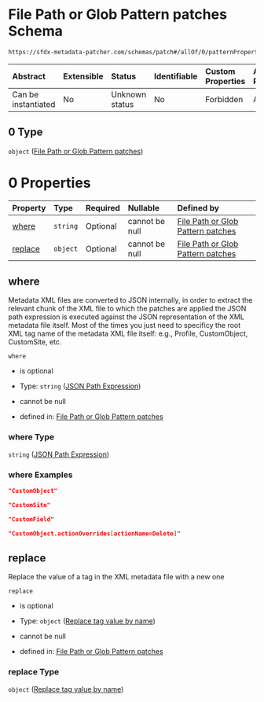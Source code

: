 # File Path or Glob Pattern patches Schema

```txt
https://sfdx-metadata-patcher.com/schemas/patch#/allOf/0/patternProperties/^.*$/allOf/0
```



| Abstract            | Extensible | Status         | Identifiable | Custom Properties | Additional Properties | Access Restrictions | Defined In                                                                        |
| :------------------ | :--------- | :------------- | :----------- | :---------------- | :-------------------- | :------------------ | :-------------------------------------------------------------------------------- |
| Can be instantiated | No         | Unknown status | No           | Forbidden         | Allowed               | none                | [environment.schema.json*](../out/environment.schema.json "open original schema") |

## 0 Type

`object` ([File Path or Glob Pattern patches](environment-allof-environment-patches-patternproperties-file-path-or-glob-pattern-allof-file-path-or-glob-pattern-patches.md))

# 0 Properties

| Property            | Type     | Required | Nullable       | Defined by                                                                                                                                               |
| :------------------ | :------- | :------- | :------------- | :------------------------------------------------------------------------------------------------------------------------------------------------------- |
| [where](#where)     | `string` | Optional | cannot be null | [File Path or Glob Pattern patches](patch-properties-json-path-expression.md "https://sfdx-metadata-patcher.com/schemas/patch#/properties/where")        |
| [replace](#replace) | `object` | Optional | cannot be null | [File Path or Glob Pattern patches](patch-properties-replace-tag-value-by-name.md "https://sfdx-metadata-patcher.com/schemas/patch#/properties/replace") |

## where

Metadata XML files are converted to JSON internally, in order to extract the relevant chunk of the XML file to which the patches are applied the JSON path expression is executed against the JSON representation of the XML metadata file itself. Most of the times you just need to specificy the root XML tag name of the metadata XML file itself: e.g., Profile, CustomObject, CustomSite, etc.

`where`

*   is optional

*   Type: `string` ([JSON Path Expression](patch-properties-json-path-expression.md))

*   cannot be null

*   defined in: [File Path or Glob Pattern patches](patch-properties-json-path-expression.md "https://sfdx-metadata-patcher.com/schemas/patch#/properties/where")

### where Type

`string` ([JSON Path Expression](patch-properties-json-path-expression.md))

### where Examples

```json
"CustomObject"
```

```json
"CustomSite"
```

```json
"CustomField"
```

```json
"CustomObject.actionOverrides[actionName=Delete]"
```

## replace

Replace the value of a tag in the XML metadata file with a new one

`replace`

*   is optional

*   Type: `object` ([Replace tag value by name](patch-properties-replace-tag-value-by-name.md))

*   cannot be null

*   defined in: [File Path or Glob Pattern patches](patch-properties-replace-tag-value-by-name.md "https://sfdx-metadata-patcher.com/schemas/patch#/properties/replace")

### replace Type

`object` ([Replace tag value by name](patch-properties-replace-tag-value-by-name.md))
